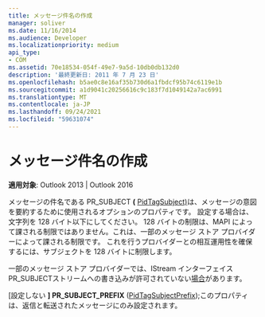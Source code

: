```yaml
---
title: メッセージ件名の作成
manager: soliver
ms.date: 11/16/2014
ms.audience: Developer
ms.localizationpriority: medium
api_type:
- COM
ms.assetid: 70e18534-054f-49e7-9a5d-10db0db132d0
description: '最終更新日: 2011 年 7 月 23 日'
ms.openlocfilehash: b5ae0c8e16af35b730d6a1fbdcf95b74c6119e1b
ms.sourcegitcommit: a1d9041c20256616c9c183f7d1049142a7ac6991
ms.translationtype: MT
ms.contentlocale: ja-JP
ms.lasthandoff: 09/24/2021
ms.locfileid: "59631074"
---
```

# <a name="creating-a-message-subject"></a>メッセージ件名の作成

  
  
**適用対象**: Outlook 2013 | Outlook 2016 
  
メッセージの件名である PR_SUBJECT **(** [PidTagSubject)](pidtagsubject-canonical-property.md)は、メッセージの意図を要約するために使用されるオプションのプロパティです。 設定する場合は、文字列を 128 バイト以下にしてください。 128 バイトの制限は、MAPI によって課される制限ではありません。これは、一部のメッセージ ストア プロバイダーによって課される制限です。 これを行うプロバイダーとの相互運用性を確保するには、サブジェクトを 128 バイトに制限します。 
  
一部のメッセージ ストア プロバイダーでは、IStream インターフェイスPR_SUBJECTストリームへの書き込みが許可されていない[場合](https://msdn.microsoft.com/library/aa380034%28VS.85%29.aspx)があります。  
  
[設定しない **] PR_SUBJECT_PREFIX** ([PidTagSubjectPrefix](pidtagsubjectprefix-canonical-property.md));このプロパティは、返信と転送されたメッセージにのみ設定されます。 
  

